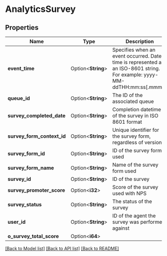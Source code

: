 # AnalyticsSurvey

## Properties

Name | Type | Description | Notes
------------ | ------------- | ------------- | -------------
**event_time** | Option<**String**> | Specifies when an event occurred. Date time is represented as an ISO-8601 string. For example: yyyy-MM-ddTHH:mm:ss[.mmm]Z | [optional]
**queue_id** | Option<**String**> | The ID of the associated queue | [optional]
**survey_completed_date** | Option<**String**> | Completion datetime of the survey in ISO 8601 format | [optional]
**survey_form_context_id** | Option<**String**> | Unique identifier for the survey form, regardless of version | [optional]
**survey_form_id** | Option<**String**> | ID of the survey form used | [optional]
**survey_form_name** | Option<**String**> | Name of the survey form used | [optional]
**survey_id** | Option<**String**> | ID of the survey | [optional]
**survey_promoter_score** | Option<**i32**> | Score of the survey used with NPS | [optional]
**survey_status** | Option<**String**> | The status of the survey | [optional]
**user_id** | Option<**String**> | ID of the agent the survey was performed against | [optional]
**o_survey_total_score** | Option<**i64**> |  | [optional]

[[Back to Model list]](../README.md#documentation-for-models) [[Back to API list]](../README.md#documentation-for-api-endpoints) [[Back to README]](../README.md)


